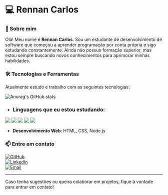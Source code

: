 # 💻 Rennan Carlos

### 🚀 Sobre mim
Olá! Meu nome é **Rennan Carlos**. Sou um estudante de desenvolvimento de software que começou a aprender programação por conta própria e sigo estudando constantemente. Ainda não possuo formação superior, mas estou sempre buscando novos conhecimentos para aprimorar minhas habilidades.

### 🛠️ Tecnologias e Ferramentas
Atualmente estudo e trabalho com as seguintes tecnologias:

![Anurag's GitHub stats](https://github-readme-stats.vercel.app/api?username=zzNanz&show_icons=true&theme=merko)


- ### Linguagens que eu estou estudando:

<div style="display: block">
  <img src="https://img.shields.io/badge/JavaScript-F7DF1E?style=for-the-badge&logo=javascript&logoColor=black"/> 
  <img src="https://img.shields.io/badge/C%23-239120?style=for-the-badge&logo=c-sharp&logoColor=white">
  <img src="https://img.shields.io/badge/Python-3776AB?style=for-the-badge&logo=python&logoColor=white">
  <img src="https://img.shields.io/badge/C%2B%2B-00599C?style=for-the-badge&logo=c%2B%2B&logoColor=white">
  <img src="https://img.shields.io/badge/Java-ED8B00?style=for-the-badge&logo=openjdk&logoColor=white">
</div>

- **Desenvolvimento Web**: HTML, CSS, Node.js

### 📫 Entre em contato
[![GitHub](https://img.shields.io/badge/GitHub-000?style=for-the-badge&logo=github&logoColor=white)](https://github.com/seuusuario)  
[![LinkedIn](https://img.shields.io/badge/LinkedIn-0077B5?style=for-the-badge&logo=linkedin&logoColor=white)](https://linkedin.com/in/seuusuario)  
[![Email](https://img.shields.io/badge/Email-D14836?style=for-the-badge&logo=gmail&logoColor=white)](mailto:seuemail@gmail.com)

---

Caso tenha sugestões ou queira colaborar em projetos, fique à vontade para entrar em contato!


